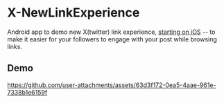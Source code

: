 # X-NewLinkExperience
Android app to demo new X(twitter) link experience, [starting on iOS](https://x.com/nikitabier/status/1979994223224209709) -- to make it easier for your followers to engage with your post while browsing links.

## Demo



https://github.com/user-attachments/assets/63d3f172-0ea5-4aae-961e-7338b1e6159f



